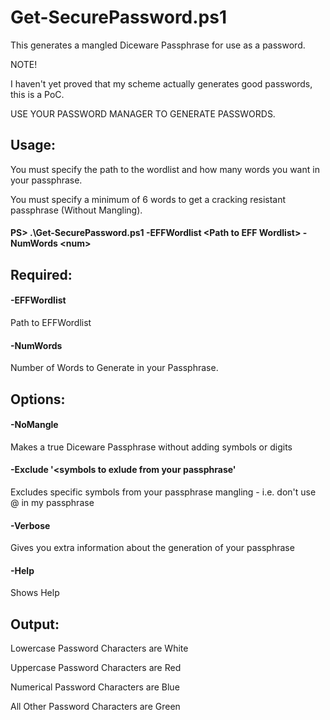 # Get-SecurePassword.ps1
This generates a mangled Diceware Passphrase for use as a password.

NOTE!

I haven't yet proved that my scheme actually generates good passwords, this is a PoC.

USE YOUR PASSWORD MANAGER TO GENERATE PASSWORDS.

## Usage:
You must specify the path to the wordlist and how many words you want in your passphrase.

You must specify a minimum of 6 words to get a cracking resistant passphrase (Without Mangling).

#### PS> .\Get-SecurePassword.ps1 -EFFWordlist \<Path to EFF Wordlist\> -NumWords \<num\>

## Required:

#### -EFFWordlist
  Path to EFFWordlist

#### -NumWords
  Number of Words to Generate in your Passphrase.

## Options:

#### -NoMangle
  Makes a true Diceware Passphrase without adding symbols or digits
#### -Exclude '<symbols to exlude from your passphrase'
  Excludes specific symbols from your passphrase mangling - i.e. don't use @ in my passphrase
#### -Verbose
  Gives you extra information about the generation of your passphrase
#### -Help
  Shows Help


## Output:

Lowercase Password Characters are White

Uppercase Password Characters are Red

Numerical Password Characters are Blue

All Other Password Characters are Green 
